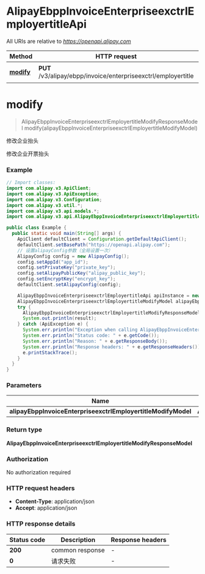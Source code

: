 # AlipayEbppInvoiceEnterpriseexctrlEmployertitleApi

All URIs are relative to *https://openapi.alipay.com*

| Method | HTTP request | Description |
|------------- | ------------- | -------------|
| [**modify**](AlipayEbppInvoiceEnterpriseexctrlEmployertitleApi.md#modify) | **PUT** /v3/alipay/ebpp/invoice/enterpriseexctrl/employertitle | 修改企业抬头 |


<a name="modify"></a>
# **modify**
> AlipayEbppInvoiceEnterpriseexctrlEmployertitleModifyResponseModel modify(alipayEbppInvoiceEnterpriseexctrlEmployertitleModifyModel)

修改企业抬头

修改企业开票抬头

### Example
```java
// Import classes:
import com.alipay.v3.ApiClient;
import com.alipay.v3.ApiException;
import com.alipay.v3.Configuration;
import com.alipay.v3.util.*;
import com.alipay.v3.api.models.*;
import com.alipay.v3.api.AlipayEbppInvoiceEnterpriseexctrlEmployertitleApi;

public class Example {
  public static void main(String[] args) {
    ApiClient defaultClient = Configuration.getDefaultApiClient();
    defaultClient.setBasePath("https://openapi.alipay.com");
    // 设置alipayConfig参数（全局设置一次）
    AlipayConfig config = new AlipayConfig();
    config.setAppId("app_id");
    config.setPrivateKey("private_key");
    config.setAlipayPublicKey("alipay_public_key");
    config.setEncryptKey("encrypt_key");
    defaultClient.setAlipayConfig(config);

    AlipayEbppInvoiceEnterpriseexctrlEmployertitleApi apiInstance = new AlipayEbppInvoiceEnterpriseexctrlEmployertitleApi(defaultClient);
    AlipayEbppInvoiceEnterpriseexctrlEmployertitleModifyModel alipayEbppInvoiceEnterpriseexctrlEmployertitleModifyModel = new AlipayEbppInvoiceEnterpriseexctrlEmployertitleModifyModel(); // AlipayEbppInvoiceEnterpriseexctrlEmployertitleModifyModel | 
    try {
      AlipayEbppInvoiceEnterpriseexctrlEmployertitleModifyResponseModel result = apiInstance.modify(alipayEbppInvoiceEnterpriseexctrlEmployertitleModifyModel);
      System.out.println(result);
    } catch (ApiException e) {
      System.err.println("Exception when calling AlipayEbppInvoiceEnterpriseexctrlEmployertitleApi#modify");
      System.err.println("Status code: " + e.getCode());
      System.err.println("Reason: " + e.getResponseBody());
      System.err.println("Response headers: " + e.getResponseHeaders());
      e.printStackTrace();
    }
  }
}
```

### Parameters

| Name | Type | Description  | Notes |
|------------- | ------------- | ------------- | -------------|
| **alipayEbppInvoiceEnterpriseexctrlEmployertitleModifyModel** | **AlipayEbppInvoiceEnterpriseexctrlEmployertitleModifyModel**|  | [optional] |

### Return type

**AlipayEbppInvoiceEnterpriseexctrlEmployertitleModifyResponseModel**

### Authorization

No authorization required

### HTTP request headers

 - **Content-Type**: application/json
 - **Accept**: application/json

### HTTP response details
| Status code | Description | Response headers |
|-------------|-------------|------------------|
| **200** | common response |  -  |
| **0** | 请求失败 |  -  |

